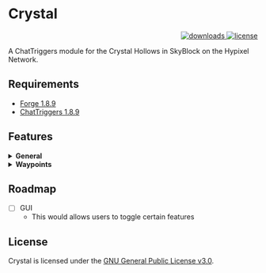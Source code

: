 # Crystal
<p align="right">
  <a href="https://github.com/leond3/Crystal/releases" target="_blank">
    <img alt="downloads" src="https://img.shields.io/github/v/release/leond3/Crystal?color=00AA00&style=flat-square" />
  </a>
  <a href="https://github.com/leond3/Crystal/blob/main/LICENSE" target="_blank">
    <img alt="license" src="https://img.shields.io/github/license/leond3/Crystal?color=5555FF&style=flat-square" />
  </a>
</p>
A ChatTriggers module for the Crystal Hollows in SkyBlock on the Hypixel Network.

## Requirements

* [Forge 1.8.9](https://files.minecraftforge.net/net/minecraftforge/forge/index_1.8.9.html)
* [ChatTriggers 1.8.9](https://www.chattriggers.com/)

## Features

<details>
<summary><b>General</b></summary>
- Fully automatic waypoint detection<br>
- Waypoints are synchronized across clients and lobbies<br>
</details>
<details>
<summary><b>Waypoints</b></summary>
- Corleone<br>
- Crystal Nucleus<br>
- Fairy Grotto<br>
- Forger<br>
- Goblin King<br>
- Goblin Queen<br>
- Jungle Temple<br>
- Khazad-dum<br>
- Mines of Divan<br>
- Odawa<br>
- Precursor City<br>
</details>

## Roadmap

- [ ] GUI
  - This would allows users to toggle certain features

## License

Crystal is licensed under the [GNU General Public License v3.0](https://github.com/leond3/Crystal/blob/main/LICENSE).
